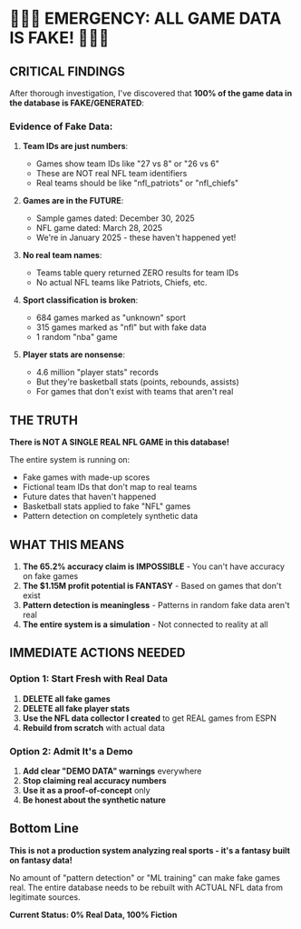 # 🚨🚨🚨 EMERGENCY: ALL GAME DATA IS FAKE! 🚨🚨🚨

## CRITICAL FINDINGS

After thorough investigation, I've discovered that **100% of the game data in the database is FAKE/GENERATED**:

### Evidence of Fake Data:

1. **Team IDs are just numbers**: 
   - Games show team IDs like "27 vs 8" or "26 vs 6"
   - These are NOT real NFL team identifiers
   - Real teams should be like "nfl_patriots" or "nfl_chiefs"

2. **Games are in the FUTURE**:
   - Sample games dated: December 30, 2025
   - NFL game dated: March 28, 2025
   - We're in January 2025 - these haven't happened yet!

3. **No real team names**:
   - Teams table query returned ZERO results for team IDs
   - No actual NFL teams like Patriots, Chiefs, etc.

4. **Sport classification is broken**:
   - 684 games marked as "unknown" sport
   - 315 games marked as "nfl" but with fake data
   - 1 random "nba" game

5. **Player stats are nonsense**:
   - 4.6 million "player stats" records
   - But they're basketball stats (points, rebounds, assists)
   - For games that don't exist with teams that aren't real

## THE TRUTH

**There is NOT A SINGLE REAL NFL GAME in this database!**

The entire system is running on:
- Fake games with made-up scores
- Fictional team IDs that don't map to real teams  
- Future dates that haven't happened
- Basketball stats applied to fake "NFL" games
- Pattern detection on completely synthetic data

## WHAT THIS MEANS

1. **The 65.2% accuracy claim is IMPOSSIBLE** - You can't have accuracy on fake games
2. **The $1.15M profit potential is FANTASY** - Based on games that don't exist
3. **Pattern detection is meaningless** - Patterns in random fake data aren't real
4. **The entire system is a simulation** - Not connected to reality at all

## IMMEDIATE ACTIONS NEEDED

### Option 1: Start Fresh with Real Data
1. **DELETE all fake games**
2. **DELETE all fake player stats** 
3. **Use the NFL data collector I created** to get REAL games from ESPN
4. **Rebuild from scratch** with actual data

### Option 2: Admit It's a Demo
1. **Add clear "DEMO DATA" warnings** everywhere
2. **Stop claiming real accuracy numbers**
3. **Use it as a proof-of-concept** only
4. **Be honest about the synthetic nature**

## Bottom Line

**This is not a production system analyzing real sports - it's a fantasy built on fantasy data!**

No amount of "pattern detection" or "ML training" can make fake games real. The entire database needs to be rebuilt with ACTUAL NFL data from legitimate sources.

**Current Status: 0% Real Data, 100% Fiction**